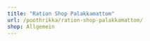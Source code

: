 ```yaml
---
title: "Ration Shop Palakkamattom"
url: /poothrikka/ration-shop-palakkamattom/
shop: Allgemein
---
```

